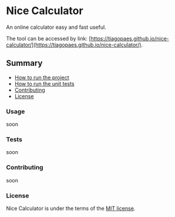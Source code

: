 # Nice Calculator
An online calculator easy and fast useful.

The tool can be accessed by link: [https://tiagopaes.github.io/nice-calculator/](https://tiagopaes.github.io/nice-calculator/).

## Summary

* [How to run the project](#usage)
* [How to run the unit tests](#tests)
* [Contributing](#contributing)
* [License](#license)

### Usage
soon

### Tests
soon

### Contributing
soon

### License
Nice Calculator is under the terms of the [MIT license](https://github.com/tiagopaes/nice-calculator/blob/master/LICENSE).

